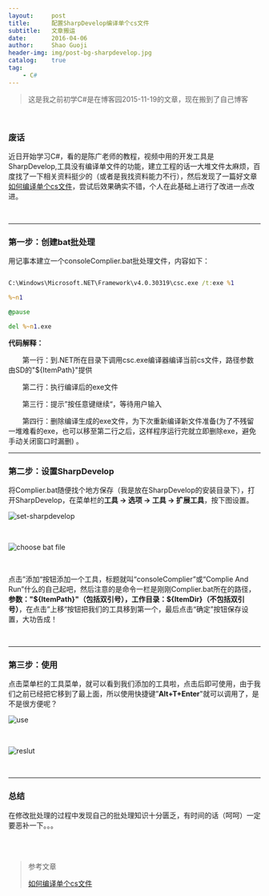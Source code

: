 ```yaml
---
layout:     post
title:      配置SharpDevelop编译单个cs文件
subtitle:   文章搬运
date:       2016-04-06
author:     Shao Guoji
header-img: img/post-bg-sharpdevelop.jpg
catalog:    true
tag:
    - C#
---
```


> 这是我之前初学C#是在博客园2015-11-19的文章，现在搬到了自己博客

<br/>

### 废话

近日开始学习C#，看的是陈广老师的教程，视频中用的开发工具是SharpDevelop,工具没有编译单文件的功能，建立工程的话一大堆文件太麻烦，百度找了一下相关资料挺少的（或者是我找资料能力不行），然后发现了一篇好文章[如何编译单个cs文件](http://xloved.blog.163.com/blog/static/18571909420114854026152/)，尝试后效果确实不错，个人在此基础上进行了改进一点改进。

<br/>

---

### 第一步：创建bat批处理

用记事本建立一个consoleComplier.bat批处理文件，内容如下：

```bat

C:\Windows\Microsoft.NET\Framework\v4.0.30319\csc.exe /t:exe %1

%~n1

@pause

del %~n1.exe

```

**代码解释：**

　　第一行：到.NET所在目录下调用csc.exe编译器编译当前cs文件，路径参数由SD的"${ItemPath}"提供

　　第二行：执行编译后的exe文件

　　第三行：提示”按任意键继续“，等待用户输入

　　第四行：删除编译生成的exe文件，为下次重新编译新文件准备(为了不残留一堆难看的exe，也可以移至第二行之后，这样程序运行完就立即删除exe，避免手动关闭窗口时漏删)
。
<br/>

---

### 第二步：设置SharpDevelop

将Complier.bat随便找个地方保存（我是放在SharpDevelop的安装目录下），打开SharpDevelop，在菜单栏的**工具 -> 选项 -> 工具 -> 扩展工具**，按下图设置。

![set-sharpdevelop](http://images2015.cnblogs.com/blog/820342/201511/820342-20151119225114030-907467272.png)

<br/>

![choose bat file](http://images2015.cnblogs.com/blog/820342/201511/820342-20151119230016436-1014026249.png)

<br/>

点击”添加“按钮添加一个工具，标题就叫“consoleComplier”或“Complie And Run”什么的自己起吧，然后注意的是命令一栏是刚刚Complier.bat所在的路径，**参数："${ItemPath}"（包括双引号），工作目录：${ItemDir}（不包括双引号）**，在点击”上移“按钮把我们的工具移到第一个，最后点击“确定”按钮保存设置，大功告成！

<br/>

---

### 第三步：使用

点击菜单栏的工具菜单，就可以看到我们添加的工具啦，点击后即可使用，由于我们之前已经把它移到了最上面，所以使用快捷键”**Alt+T+Enter**"就可以调用了，是不是很方便呢？

![use](http://images2015.cnblogs.com/blog/820342/201511/820342-20151119230553015-1104009089.png)

<br/>

![reslut](http://images2015.cnblogs.com/blog/820342/201511/820342-20151119230610030-1770000970.png)

<br/>

---

### 总结

在修改批处理的过程中发现自己的批处理知识十分匮乏，有时间的话（呵呵）一定要恶补一下。。。


<br/>
<br/>

> 参考文章
> 
> [如何编译单个cs文件](http://xloved.blog.163.com/blog/static/18571909420114854026152/)